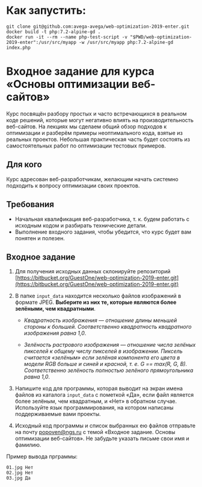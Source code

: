 # Как запустить:
```$bash
git clone git@github.com:avega-avega/web-optimization-2019-enter.git
docker build -t php:7.2-alpine-gd .
docker run -it --rm --name php-test-script -v "$PWD/web-optimization-2019-enter":/usr/src/myapp -w /usr/src/myapp php:7.2-alpine-gd index.php
```



# Входное задание для курса «Основы оптимизации веб-сайтов»

Курс посвящён разбору простых и часто встречающихся в реальном коде решений, которые могут негативно влиять на производительность веб-сайтов. На лекциях мы сделаем общий обзор подходов к оптимизации и разберём примеры неоптимального кода, взятые из реальных проектов. Небольшая практическая часть будет состоять из самостоятельных работ по оптимизации тестовых примеров.

## Для кого
Курс адресован веб-разработчикам, желающим начать системно подходить к вопросу оптимизации своих проектов.

## Требования

 - Начальная квалификация веб-разработчика, т. к. будем работать с исходным кодом и разбирать технические детали. 
 - Выполнение входного задания, чтобы убедится, что курс будет вам понятен и полезен.

## Входное задание
 1. Для получения исходных данных склонируйте репозиторий [https://bitbucket.org/GuestOne/web-optimization-2019-enter.git](https://bitbucket.org/GuestOne/web-optimization-2019-enter.git)

 2. В папке ```input_data``` находится несколько файлов изображений в формате JPEG. **Выберите из них те, которые являются более зелёными, чем квадратными**.

    * *Квадратность изображения — отношение длины меньшей стороны к большей. Соответственно квадратность квадратного изображения равна 1,0*.

    * *Зелёность растрового изображения — отношение числа зелёных пикселей к общему числу пикселей в изображении. Пиксель считается «зелёным» если зелёная компонента его цвета в модели RGB больше и синей и красной, т. е. G == max(R, G, B). Соответственно зелёность полностью зелёного прямоугольника равна 1,0*.

 3. Напишите код для программы, которая выводит на экран имена файлов из каталога ```input_data``` с пометкой «Да», если файл является более зелёным, чем квадратным, и «Нет» в обратном случае. Используйте язык программирования, на котором написаны поддерживаемые вами проекты.

 4. Исходный код программы и список выбранных ею файлов отправьте на почту popoven@ngs.ru с темой «Входное задание. Основы оптимизации веб-сайтов». Не забудьте указать письме свои имя и фамилию.

Пример вывода прграммы:
```
01.jpg Нет
02.jpg Нет
03.jpg Да
```